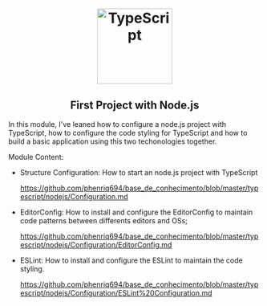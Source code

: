 <h1 align="center">
  <img
    alt="TypeScript" src="https://upload.wikimedia.org/wikipedia/commons/thumb/d/d9/Node.js_logo.svg/1200px-Node.js_logo.svg.png" width="150px"
  />
</h1>
<h2 align="center">
  First Project with Node.js
</h2>

In this module, I've leaned how to configure a node.js project with TypeScript, how to configure the code styling for TypeScript and how to build a basic application using this two techonologies together.

Module Content:

- Structure Configuration: How to start an node.js project with TypeScript

  https://github.com/phenriq694/base_de_conhecimento/blob/master/typescript/nodejs/Configuration.md

- EditorConfig: How to install and configure the EditorConfig to maintain code patterns between differents editors and OSs;

  https://github.com/phenriq694/base_de_conhecimento/blob/master/typescript/nodejs/Configuration/EditorConfig.md

- ESLint: How to install and configure the ESLint to maintain the code styling.

  https://github.com/phenriq694/base_de_conhecimento/blob/master/typescript/nodejs/Configuration/ESLint%20Configuration.md

